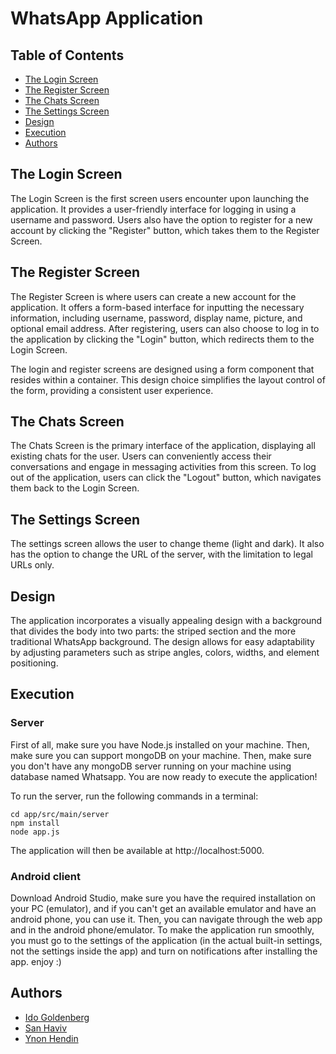 # WhatsApp Application

## Table of Contents
- [The Login Screen](#the-login-screen)
- [The Register Screen](#the-register-screen)
- [The Chats Screen](#the-chats-screen)
- [The Settings Screen](#the-settings-screen)
- [Design](#design)
- [Execution](#execution)
- [Authors](#authors)

## The Login Screen
The Login Screen is the first screen users encounter upon launching the application. It provides a user-friendly interface for logging in using a username and password. Users also have the option to register for a new account by clicking the "Register" button, which takes them to the Register Screen.

## The Register Screen
The Register Screen is where users can create a new account for the application. It offers a form-based interface for inputting the necessary information, including username, password, display name, picture, and optional email address. After registering, users can also choose to log in to the application by clicking the "Login" button, which redirects them to the Login Screen.

The login and register screens are designed using a form component that resides within a container. This design choice simplifies the layout control of the form, providing a consistent user experience.

## The Chats Screen
The Chats Screen is the primary interface of the application, displaying all existing chats for the user. Users can conveniently access their conversations and engage in messaging activities from this screen. To log out of the application, users can click the "Logout" button, which navigates them back to the Login Screen.

## The Settings Screen
The settings screen allows the user to change theme (light and dark).
It also has the option to change the URL of the server, with the limitation to legal URLs only.

## Design
The application incorporates a visually appealing design with a background that divides the body into two parts: the striped section and the more traditional WhatsApp background. The design allows for easy adaptability by adjusting parameters such as stripe angles, colors, widths, and element positioning.

## Execution
### Server
First of all, make sure you have Node.js installed on your machine.
Then, make sure you can support mongoDB on your machine. Then, make sure you don't have any mongoDB server running on your machine using database named Whatsapp. You are now ready to execute the application!

To run the server, run the following commands in a terminal:
```
cd app/src/main/server
npm install
node app.js
```
The application will then be available at http://localhost:5000.
### Android client
Download Android Studio, make sure you have the required installation on your PC (emulator), and if you can't get an available emulator and have an android phone, you can use it.
Then, you can navigate through the web app and in the android phone/emulator. 
To make the application run smoothly, you must go to the settings of the application (in the actual built-in settings, not the settings inside the app) and turn on notifications after installing the app. enjoy :)


## Authors
- [Ido Goldenberg](https://github.com/Idono12)
- [San Haviv](https://github.com/SsanH)
- [Ynon Hendin](https://github.com/Ynon12)
